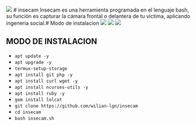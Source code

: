 <img src="https://www.google.com/search?sxsrf=ALeKk02Bomv5H_8vocKh4oPEhIPZoETW8w:1620778952264&source=univ&tbm=isch&q=gif+hacker&client=ms-android-huawei-rev1&fir=CEULoB359FPrTM%252CiViAPH-3fJwLTM%252C_%253BSIDBtbgIsTyBAM%252CdW4ggi21diMPeM%252C_%253BShlb7ACwhYWVwM%252CgXJpp1XUy7l3uM%252C_%253BAUyBCT1G2hVmFM%252CliQmAe9mwy-dbM%252C_%253Bh80j9vA8wp-XmM%252Cfj4xy66SA1bjMM%252C_%253BFdBozE6gB9s1ZM%252CO7QDMbAgPDq1nM%252C_%253BvbAKgH-LUwGauM%252CKgB4UjnIg1HpyM%252C_%253Bq_zkaoawT66HiM%252CKRPNOCYPcmaxQM%252C_%253Bpx9BNbkc6yu1HM%252CwrITEgVXQwGW9M%252C_%253Bk8SeRSZiA48pbM%252CzLVYKJbM2yrYeM%252C_%253BJORhczucMxpMEM%252CsQClaJ7LShHBsM%252C_%253BTxyUNlGEnHEX3M%252Cx9XUyv0pJrTJgM%252C_%253Bj1gvgFNdMafDIM%252CzxJIP5Zpq8G7hM%252C_%253BdeyWr-TMdeZzaM%252C-LVhpfU8HJdxuM%252C_%253BZfROi9m7trdFcM%252ClWy_TlUwDEJyUM%252C_%253BsMGTxkaEXfs5eM%252CN1UL0CxqHAkN5M%252C_&usg=AI4_-kTPvyDJgiCYa3_LtYfL0FhJlqfwWg&sa=X&ved=2ahUKEwjC2dWN8MLwAhWJc98KHdnBBB0Q7Al6BAgCEFk&biw=320&bih=610&dpr=2.25#imgrc=KKbcwuw-hgqfUM">
# insecam
Insecam es una herramienta programada en el lenguaje bash, su función es capturar la cámara frontal o delantera de tu victima, aplicando ingeneria social.# Modo de instalacion

<img src="https://probabilistic-bangs.000webhostapp.com/imagenes/insecam.jpg">
<img src="https://probabilistic-bangs.000webhostapp.com/imagenes/github.jpg">
<img src="https://probabilistic-bangs.000webhostapp.com/imagenes/y2meta.jpg">

## MODO DE INSTALACION

* `apt update -y`
* `apt upgrade -y`
* `termux-setup-storage`
* `apt install git php -y`
* `apt install curl wget -y`
* `apt install ncurses-utils -y`
* `apt install ruby -y`
* `gem install lolcat`
* `git clone https://github.com/wilian-lgn/insecam`
* `cd insecam`
* `bash insecam.sh`
